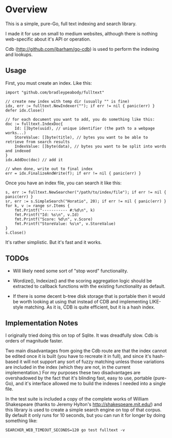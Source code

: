 Overview
========

This is a simple, pure-Go, full text indexing and search library.

I made it for use on small to medium websites, although there is nothing web-specific about it's API or operation.

Cdb (http://github.com/jbarham/go-cdb) is used to perform the indexing and lookups.

Usage
------

First, you must create an index.  Like this:

	import "github.com/bradleypeabody/fulltext"

	// create new index with temp dir (usually "" is fine)
	idx, err := fulltext.NewIndexer(""); if err != nil { panic(err) }
	defer idx.Close()

	// for each document you want to add, you do something like this:
	doc := fulltext.IndexDoc{
		Id: []byte(uuid), // unique identifier (the path to a webpage works...)
		StoreValue: []byte(title), // bytes you want to be able to retrieve from search results
		IndexValue: []byte(data), // bytes you want to be split into words and indexed
	}
	idx.AddDoc(doc) // add it

	// when done, write out to final index
	err = idx.FinalizeAndWrite(f); if err != nil { panic(err) }

Once you have an index file, you can search it like this:

	s, err := fulltext.NewSearcher("/path/to/index/file"); if err != nil { panic(err) }
	sr, err := s.SimpleSearch("Horatio", 20); if err != nil { panic(err) }
	for k, v := range sr.Items {
		fmt.Printf("----------- #:%d\n", k)
		fmt.Printf("Id: %s\n", v.Id)
		fmt.Printf("Score: %d\n", v.Score)
		fmt.Printf("StoreValue: %s\n", v.StoreValue)
	}
	s.Close()

It's rather simplistic.  But it's fast and it works.

TODOs
-----

* Will likely need some sort of "stop word" functionality.

* Wordize(), Indexize() and the scoring aggregation logic should be extracted to callback functions with the existing functionality as default.

* If there is some decent b-tree disk storage that is portable then it would be worth looking at using that instead of CDB and implementing LIKE-style matching.  As it is, CDB is quite efficient, but it is a hash index.


Implementation Notes
--------------------

I originally tried doing this on top of Sqlite.  It was dreadfully slow.  Cdb is orders of magnitude faster.

Two main disadvantages from going the Cdb route are that the index cannot be edited once it is built (you have to recreate it in full), and since it's hash-based it will not support any sort of fuzzy matching unless those variations are included in the index (which they are not, in the current implementation.)   For my purposes these two disadvantages are overshadowed by the fact that it's blinding fast, easy to use, portable (pure-Go), and it's interface allowed me to build the indexes I needed into a single file.

In the test suite is included a copy of the complete works of William Shakespeare (thanks to Jeremy Hylton's http://shakespeare.mit.edu/) and this library is used to create a simple search engine on top of that corpus.  By default it only runs for 10 seconds, but you can run it for longer by doing something like:

	SEARCHER_WEB_TIMEOUT_SECONDS=120 go test fulltext -v
